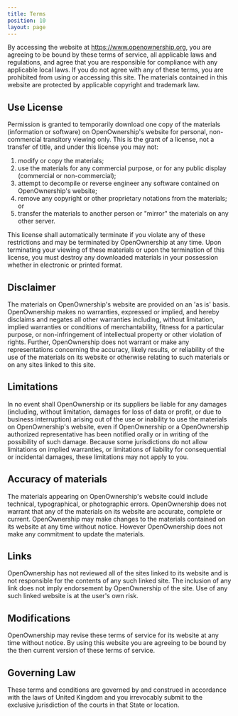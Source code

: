 ```yaml
---
title: Terms
position: 10
layout: page
---
```


By accessing the website at https://www.openownership.org, you are agreeing to be bound by these terms of service, all applicable laws and regulations, and agree that you are responsible for compliance with any applicable local laws. If you do not agree with any of these terms, you are prohibited from using or accessing this site. The materials contained in this website are protected by applicable copyright and trademark law.

## Use License

Permission is granted to temporarily download one copy of the materials (information or software) on OpenOwnership's website for personal, non-commercial transitory viewing only. This is the grant of a license, not a transfer of title, and under this license you may not:

1. modify or copy the materials;
2. use the materials for any commercial purpose, or for any public display (commercial or non-commercial);
3. attempt to decompile or reverse engineer any software contained on OpenOwnership's website;
4. remove any copyright or other proprietary notations from the materials; or
5. transfer the materials to another person or "mirror" the materials on any other server.

This license shall automatically terminate if you violate any of these restrictions and may be terminated by OpenOwnership at any time. Upon terminating your viewing of these materials or upon the termination of this license, you must destroy any downloaded materials in your possession whether in electronic or printed format.

## Disclaimer

The materials on OpenOwnership's website are provided on an 'as is' basis. OpenOwnership makes no warranties, expressed or implied, and hereby disclaims and negates all other warranties including, without limitation, implied warranties or conditions of merchantability, fitness for a particular purpose, or non-infringement of intellectual property or other violation of rights.
Further, OpenOwnership does not warrant or make any representations concerning the accuracy, likely results, or reliability of the use of the materials on its website or otherwise relating to such materials or on any sites linked to this site.

## Limitations

In no event shall OpenOwnership or its suppliers be liable for any damages (including, without limitation, damages for loss of data or profit, or due to business interruption) arising out of the use or inability to use the materials on OpenOwnership's website, even if OpenOwnership or a OpenOwnership authorized representative has been notified orally or in writing of the possibility of such damage. Because some jurisdictions do not allow limitations on implied warranties, or limitations of liability for consequential or incidental damages, these limitations may not apply to you.

## Accuracy of materials

The materials appearing on OpenOwnership's website could include technical, typographical, or photographic errors. OpenOwnership does not warrant that any of the materials on its website are accurate, complete or current. OpenOwnership may make changes to the materials contained on its website at any time without notice. However OpenOwnership does not make any commitment to update the materials.

## Links

OpenOwnership has not reviewed all of the sites linked to its website and is not responsible for the contents of any such linked site. The inclusion of any link does not imply endorsement by OpenOwnership of the site. Use of any such linked website is at the user's own risk.

## Modifications

OpenOwnership may revise these terms of service for its website at any time without notice. By using this website you are agreeing to be bound by the then current version of these terms of service.

## Governing Law

These terms and conditions are governed by and construed in accordance with the laws of United Kingdom and you irrevocably submit to the exclusive jurisdiction of the courts in that State or location.